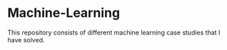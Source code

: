 # Machine-Learning
This repository consists of different machine learning case studies that I have solved.
